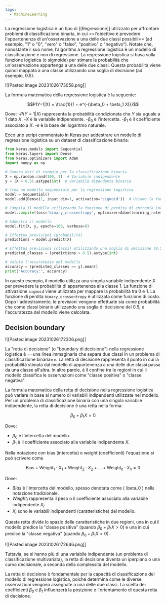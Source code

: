 ```yaml
---
tags:
  - MachineLearning
---
```

La regressione logistica è un tipo di [[Regressione]] utilizzato per affrontare problemi di classificazione binaria, in cui ==l'obiettivo è prevedere l'appartenenza di un'osservazione a una delle due classi possibili== (ad esempio, "1" o "0", "vero" o "falso", "positivo" o "negativo").
Notate che, nonostante il suo nome, l’algoritmo a regressione logistica è un modello di classificazione e non di regressione. 
La regressione logistica si basa sulla funzione logistica (o sigmoide) per stimare la probabilità che un'osservazione appartenga a una delle due classi. Questa probabilità viene quindi mappata a una classe utilizzando una soglia di decisione (ad esempio, 0.5).

![[Pasted image 20231026173058.png]]

La formula matematica della regressione logistica è la seguente:

$$P(Y=1|X) = \frac{1}{1 + e^{-(\beta_0 + \beta_1 X)}}$$

Dove:
-$P(Y=1|X)$ rappresenta la probabilità condizionata che $Y$ sia uguale a 1 dato $X$.
-$X$ è la variabile indipendente.
-$\beta_0$ è l'intercetta.
-$\beta_1$ è il coefficiente associato a $X$.
-$e$ è la base del logaritmo naturale.

Ecco uno script commentato in Keras per addestrare un modello di regressione logistica su un dataset di classificazione binaria:

```python
from keras.models import Sequential
from keras.layers import Dense
from keras.optimizers import Adam
import numpy as np

# Genera dati di esempio per la classificazione binaria
X = np.random.rand(100, 1)  # Variabile indipendente
y = (X > 0.5).astype(int)  # Variabile dipendente binaria

# Crea un modello sequenziale per la regressione logistica
model = Sequential()
model.add(Dense(1, input_dim=1, activation='sigmoid'))  # Usiamo la funzione di attivazione sigmoide

# Compila il modello utilizzando la funzione di perdita di entropia incrociata binaria
model.compile(loss='binary_crossentropy', optimizer=Adam(learning_rate=0.01), metrics=['accuracy'])

# Addestra il modello
model.fit(X, y, epochs=100, verbose=0)

# Effettua previsioni (probabilità)
predictions = model.predict(X)

# Effettua previsioni (classi) utilizzando una soglia di decisione (0.5)
predicted_classes = (predictions > 0.5).astype(int)

# Valuta l'accuratezza del modello
accuracy = (predicted_classes == y).mean()
print("Accuracy:", accuracy)
```

In questo esempio, il modello utilizza una singola variabile indipendente $X$ per prevedere la probabilità di appartenenza alla classe 1.
La funzione di attivazione `sigmoid` viene utilizzata per mappare la probabilità tra 0 e 1. La funzione di perdita `binary_crossentropy` è utilizzata come funzione di costo.
Dopo l'addestramento, le previsioni vengono effettuate sia come probabilità che come classi binarie utilizzando una soglia di decisione del 0.5, e l'accuratezza del modello viene calcolata.

## Decision boundary

![[Pasted image 20231026172306.png]]

La "retta di decisione" (o "boundary di decisione") nella regressione logistica è ==una linea immaginaria che separa due classi in un problema di classificazione binaria==. La retta di decisione rappresenta il punto in cui la probabilità stimata dal modello di appartenenza a una delle due classi passa da una classe all'altra.
In altre parole, è il confine tra le regioni in cui il modello classifica le osservazioni come "classe positiva" o "classe negativa".

La formula matematica della retta di decisione nella regressione logistica può variare in base al numero di variabili indipendenti utilizzate nel modello. Per un problema di classificazione binaria con una singola variabile indipendente, la retta di decisione è una retta nella forma:

$$ \beta_0 + \beta_1 X = 0$$

Dove:
- $\beta_0$ è l'intercetta del modello.
- $\beta_1$ è il coefficiente associato alla variabile indipendente $X$.

Nella notazione con bias (intercetta) e weight (coefficienti) l'equazione si può scrivere come

$$\text{Bias} + \text{Weight}_1 \cdot X_1 + \text{Weight}_2 \cdot X_2 + \ldots + \text{Weight}_n \cdot X_n = 0$$

Dove:
- $Bias$ è l'intercetta del modello, spesso denotata come \( \beta_0 \) nella notazione tradizionale.
- $Weight_i$ rappresenta il peso o il coefficiente associato alla variabile indipendente $X_i$.
- $X_i$ sono le variabili indipendenti (caratteristiche) del modello.

Questa retta divide lo spazio delle caratteristiche in due regioni, una in cui il modello predice la "classe positiva" (quando $\beta_0 + \beta_1 X > 0$) e una in cui predice la "classe negativa" (quando $\beta_0 + \beta_1 X < 0$).

![[Pasted image 20231026172646.png]]

Tuttavia, se si hanno più di una variabile indipendente (un problema di classificazione multivariata), la retta di decisione diventa un iperpiano o una curva decisionale, a seconda della complessità del modello.

La retta di decisione è fondamentale per la capacità di classificazione del modello di regressione logistica, poiché determina come le diverse osservazioni vengono assegnate a una delle due classi. La scelta dei coefficienti $\beta_0$ e $\beta_1$ influenzerà la posizione e l'orientamento di questa retta di decisione.
